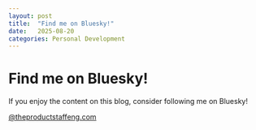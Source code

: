 ```yaml
---
layout: post
title:  "Find me on Bluesky!"
date:   2025-08-20
categories: Personal Development
---
```

# Find me on Bluesky!
If you enjoy the content on this blog, consider following me on Bluesky!

[@theproductstaffeng.com](https://bsky.app/profile/theproductstaffeng.com)
